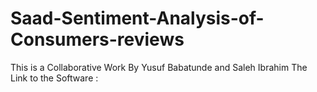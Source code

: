 # Saad-Sentiment-Analysis-of-Consumers-reviews

This is a Collaborative Work By Yusuf Babatunde and Saleh Ibrahim
The Link to the 
Software :
